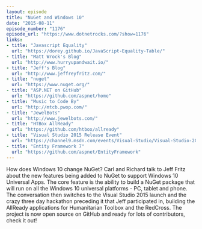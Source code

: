 ```yaml
---
layout: episode
title: "NuGet and Windows 10"
date: "2015-08-11"
episode_number: "1176"
episode_url: "https://www.dotnetrocks.com/?show=1176"
links:
- title: "Javascript Equality"
  url: "https://dorey.github.io/JavaScript-Equality-Table/"
- title: "Matt Wrock's Blog"
  url: "http://www.hurryupandwait.io/"
- title: "Jeff's Blog"
  url: "http://www.jeffreyfritz.com/"
- title: "nuget"
  url: "https://www.nuget.org/"
- title: "ASP.NET on GitHub"
  url: "https://github.com/aspnet/home"
- title: "Music to Code By"
  url: "http://mtcb.pwop.com/"
- title: "JewelBots"
  url: "http://www.jewelbots.com/"
- title: "HTBox AllReady"
  url: "https://github.com/htbox/allready"
- title: "Visual Studio 2015 Release Event"
  url: "https://channel9.msdn.com/events/Visual-Studio/Visual-Studio-2015-Final-Release-Event"
- title: "Entity Framework 7"
  url: "https://github.com/aspnet/EntityFramework"
---
```


How does Windows 10 change NuGet? Carl and Richard talk to Jeff Fritz about the new features being added to NuGet to support Windows 10 Universal Apps. The core feature is the ability to build a NuGet package that will run on all the Windows 10 universal platforms - PC, tablet and phone. The conversation then switches to the Visual Studio 2015 launch and the crazy three day hackathon preceding it that Jeff participated in, building the AllReady applications for Humanitarian Toolbox and the RedCross. The project is now open source on GitHub and ready for lots of contributors, check it out!
